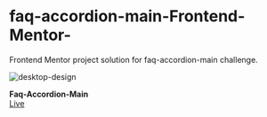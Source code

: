 # faq-accordion-main-Frontend-Mentor-
Frontend Mentor project solution for faq-accordion-main challenge.

![desktop-design](https://github.com/user-attachments/assets/8e5ca46a-4fcc-4a2d-8c16-10078fec92ea)

<b> Faq-Accordion-Main </b><br />
 [Live](https://rifkyfaris.github.io/faq-accordion-main-Frontend-Mentor-/) 
